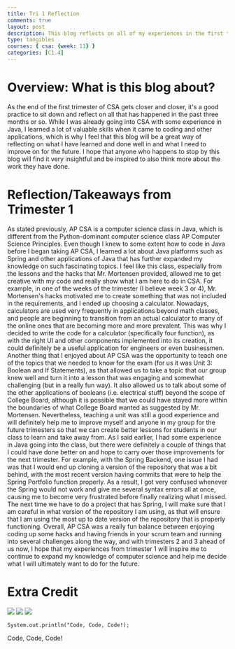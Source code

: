 ```yaml
---
title: Tri 1 Reflection
comments: true
layout: post
description: This blog reflects on all of my experiences in the first trimester of AP CSA and discusses things that I learned and things that I hope to do better in for trimesters 2 and 3. 
type: tangibles
courses: { csa: {week: 11} }
categories: [C1.4]
---
```


# Overview: What is this blog about?

As the end of the first trimester of CSA gets closer and closer, it's a good practice to sit down and reflect on all that has happened in the past three months or so. While I was already going into CSA with some experience in Java, I learned a lot of valuable skills when it came to coding and other applications, which is why I feel that this blog will be a great way of reflecting on what I have learned and done well in and what I need to improve on for the future. I hope that anyone who happens to stop by this blog will find it very insightful and be inspired to also think more about the work they have done. 

# Reflection/Takeaways from Trimester 1

As stated previously, AP CSA is a computer science class in Java, which is different from the Python-dominant computer science class AP Computer Science Principles. Even though I knew to some extent how to code in Java before I began taking AP CSA, I learned a lot about Java platforms such as Spring and other applications of Java that has further expanded my knowledge on such fascinating topics. I feel like this class, especially from the lessons and the hacks that Mr. Mortensen provided, allowed me to get creative with my code and really show what I am here to do in CSA. For example, in one of the weeks of the trimester (I believe week 3 or 4), Mr. Mortensen's hacks motivated me to create something that was not included in the requirements, and I ended up choosing a calculator. Nowadays, calculators are used very frequently in applications beyond math classes, and people are beginning to transition from an actual calculator to many of the online ones that are becoming more and more prevalent. This was why I decided to write the code for a calculator (specifically four function), as with the right UI and other components implemented into its creation, it could definitely be a useful application for engineers or even businessmen. Another thing that I enjoyed about AP CSA was the opportunity to teach one of the topics that we needed to know for the exam (for us it was Unit 3: Boolean and If Statements), as that allowed us to take a topic that our group knew well and turn it into a lesson that was engaging and somewhat challenging (but in a really fun way). It also allowed us to talk about some of the other applications of booleans (i.e. electrical stuff) beyond the scope of College Board, although it is possible that we could have stayed more within the boundaries of what College Board wanted as suggested by Mr. Mortensen. Nevertheless, teaching a unit was still a good experience and will definitely help me to improve myself and anyone in my group for the future trimesters so that we can create better lessons for students in our class to learn and take away from. As I said earlier, I had some experience in Java going into the class, but there were definitely a couple of things that I could have done better on and hope to carry over those improvements for the next trimester. For example, with the Spring Backend, one issue I had was that I would end up cloning a version of the repository that was a bit behind, with the most recent version having commits that were to help the Spring Portfolio function properly. As a result, I got very confused whenever the Spring would not work and give me several syntax errors all at once, causing me to become very frustrated before finally realizing what I missed. The next time we have to do a project that has Spring, I will make sure that I am careful in what version of the repository I am using, as that will ensure that I am using the most up to date version of the repository that is properly functioning. Overall, AP CSA was a really fun balance between enjoying coding up some hacks and having friends in your scrum team and running into several challenges along the way, and with trimesters 2 and 3 ahead of us now, I hope that my experiences from trimester 1 will inspire me to continue to expand my knowledge of computer science and help me decide what I will ultimately want to do for the future. 


# Extra Credit

![]({{site.baseurl}}/images/Alex.png)
![]({{site.baseurl}}/images/Rayyan.png)
![]({{site.baseurl}}/images/David.png)


```
System.out.println("Code, Code, Code!);

```
Code, Code, Code!